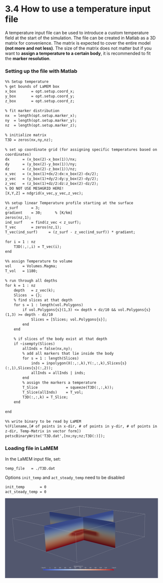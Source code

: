 # 3.4 How to use a temperature input file

A temperature input file can be used to introduce a custom temperature field at the start of the simulation. The file can be created in Matlab as a 3D matrix for convenience. The matrix is expected to cover the entire model **(not more and not less)**. The size of the matrix does not matter but if you want to **assign a temperature to a certain body**, it is recommended to fit the **marker resolution**.

### Setting up the file with Matlab

```
%% Setup temperature
% get bounds of LaMEM box
x_box       = opt.setup.coord_x;
y_box       = opt.setup.coord_y;
z_box       = opt.setup.coord_z;

% fit marker distribution
nx  = length(opt.setup.marker_x);
ny  = length(opt.setup.marker_y);
nz  = length(opt.setup.marker_z);

% initialize matrix
T3D = zeros(nx,ny,nz);

% set up coordinate grid (for assigning specific temperatures based on coordinates)
dx      = (x_box(2)-x_box(1))/nx;
dy      = (y_box(2)-y_box(1))/ny; 
dz      = (z_box(2)-z_box(1))/nz;
x_vec   = (x_box(1)+dx/2:dx:x_box(2)-dx/2);
y_vec   = (y_box(1)+dy/2:dy:y_box(2)-dy/2);
z_vec   = (z_box(1)+dz/2:dz:z_box(2)-dz/2);
% DO NOT USE MESHGRID HERE!
[X,Y,Z] = ndgrid(x_vec,y_vec,z_vec);

%% setup linear Temperature profile starting at the surface
z_surf      = 3;
gradient    = 30;      % [K/km]
zeros(nz,1);
ind_surf    = find(z_vec < z_surf);
T_vec       = zeros(nz,1);
T_vec(ind_surf)     = (z_surf - z_vec(ind_surf)) * gradient;

for i = 1 : nz
    T3D(:,:,i) = T_vec(i);
end

%% assign Temperature to volume
vol     = Volumes.Magma;
T_vol   = 1180;

% run through all depths
for k = 1 : nz
    depth   = z_vec(k);
    Slices  = {};
    % find slices at that depth
    for s = 1 : length(vol.Polygons)
        if vol.Polygons{s}(1,3) <= depth + dz/10 && vol.Polygons{s}(1,3) >= depth - dz/10
            Slices = [Slices; vol.Polygons{s}];
        end
    end
    
    % if slices of the body exist at that depth
    if ~isempty(Slices)
        allInds = false(nx,ny);
        % add all markers that lie inside the body
        for s = 1 : length(Slices)
            inds = inpolygon(X(:,:,k),Y(:,:,k),Slices{s}(:,1),Slices{s}(:,2));
            allInds = allInds | inds;
        end
        % assign the markers a temperature
        T_Slice             = squeeze(T3D(:,:,k));
        T_Slice(allInds)    = T_vol; 
        T3D(:,:,k) = T_Slice;
    end
    
end

%% write binary to be read by LaMEM
%(Filename,[# of points in x-dir, # of points in y-dir, # of points in z-dir, Temp-Matrix in vector form])
petscBinaryWrite('T3D.dat',[nx;ny;nz;T3D(:)]);
```

### Loading file in LaMEM

In the LaMEM input file, set:
```	
temp_file	= ./T3D.dat
```
Options `init_temp` and `act_steady_temp` need to be disabled

```
init_temp       = 0
act_steady_temp = 0
```

![TempFromFile](../assets/img/TempFromFile.png)